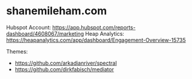 # shanemileham.com

Hubspot Account: https://app.hubspot.com/reports-dashboard/4608067/marketing
Heap Analytics: https://heapanalytics.com/app/dashboard/Engagement-Overview-15735

Themes:
- https://github.com/arkadianriver/spectral
- https://github.com/dirkfabisch/mediator
